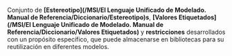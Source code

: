 Conjunto de **[Estereotipo](/MSI/El Lenguaje Unificado de Modelado. Manual de Referencia/Diccionario/Estereotipo)s**, **[Valores Etiquetados](/MSI/El Lenguaje Unificado de Modelado. Manual de Referencia/Diccionario/Valores Etiquetados)** y **restricciones** desarrollados con un propósito específico, que puede almacenarse en bibliotecas para su reutilización en diferentes modelos.